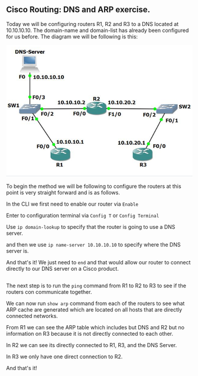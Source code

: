 ## Cisco Routing:  DNS and ARP exercise.

Today we will be configuring routers R1, R2 and R3 to a DNS located at 10.10.10.10. The domain-name and domain-list has already been configured for us before.
The diagram we will be following is this:

![](./images/Packet.PNG)

To begin the method we will be following to configure the routers at this point is very straight forward and is as follows.

In the CLI we first need to enable our router via `Enable`

Enter to configuration terminal via `Config T`  or `Config Terminal`

Use `ip domain-lookup`  to specify that the router is going to use a DNS server.

and then we use `ip name-server 10.10.10.10` to specify where the DNS server is.


And that's it! We just need to `end` and that would allow our router to connect directly to our DNS server on a Cisco product.

##

The next step is to run the `ping` command from R1 to R2 to R3 to see if the routers con communicate together.

We can now run `show arp` command from each of the routers to see what ARP cache are generated which are located on all hosts that are directly connected networks.

From R1 we can see the ARP table which includes but DNS and R2 but no information on R3 because it is not directly connected to each other.

In R2 we can see its directly connected to R1, R3, and the DNS Server.

In R3 we only have one direct connection to R2.

And that's it!

